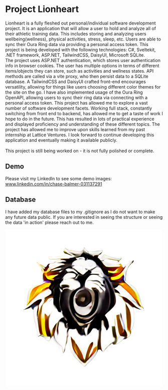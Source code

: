 # Project Lionheart
Lionheart is a fully fleshed out personal/individual software development project. It is an application that will allow a user to hold and analyze all of their athletic training data. This includes storing and analyzing users wellbeing(wellness), physical activities, stress, sleep, etc. Users are able to sync their Oura Ring data via providing a personal access token.
This project is being developed with the following technologies: C#, Sveltekit, .NET framework, ASP.NET, TailwindCSS, DaisyUI, Microsoft SQLite. <br>
The project uses ASP.NET authentication, which stores user authentication info in browser cookies. The user has multiple options in terms of different items/objects they can store, such as activities and wellness states. API methods are called via a vite proxy, who then persist data to a SQLite database. A TailwindCSS and DaisyUI crafted front-end encourages versatility, allowing for things like users choosing different color themes for the site on the go. I have also implemented usage of the Oura Ring OpenAPI, allowing users to sync their ring data via connecting with a personal access token.
This project has allowed me to explore a vast number of software development facets. Working full stack, constantly switching from front end to backend, has allowed me to get a taste of work I hope to do in the future. This has resulted in lots of practical experience and displayed proficiency and understanding of these different topics. The project has allowed me to improve upon skills learned from my past internship at Lattice Ventures. I look forward to continue developing this application and eventually making it available publicly. <br><br>
This project is still being worked on - it is not fully polished or complete. 


## Demo
Please visit my LinkedIn to see some demo images: www.linkedin.com/in/chase-balmer-031137291

## Database
I have added my database files to my .gitignore as I do not want to make any future data public. If you are interested in seeing the structure or seeing the data 'in action' please reach out to me. 

![Lion Logo](ClientApp/src/assets/logo.png)
